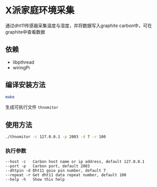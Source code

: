 # X派家庭环境采集

通过dht11传感器采集温度与湿度，并将数据写入graphite carbon中，可在graphite中查看数据

## 依赖

* libpthread
* wiringPi

## 编译安装方法

```bash
make
```

生成可执行文件 `thnomitor`


## 使用方法

```bash
./thnomitor -c 127.0.0.1 -p 2003 -d 7 -r 100
```

### 执行参数
```
--host -c   Carbon host name or ip address, default 127.0.0.1
--port -p   Carbon port, default 2003
--dhtpin -d Dht11 goio pin number, default 7
--repeat -r Get dht11 data repeat number, default 100
--help -h   Show this help
```
